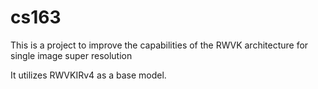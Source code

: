 # cs163
This is a project to improve the capabilities of the RWVK architecture for single image super resolution

It utilizes RWVKIRv4 as a base model. 
